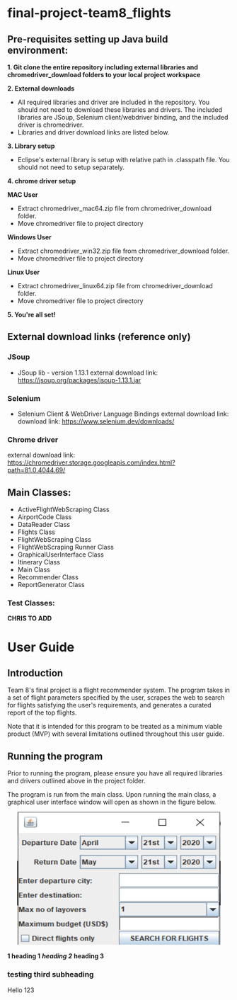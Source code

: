 # final-project-team8_flights

## Pre-requisites setting up Java build environment:
**1. Git clone the entire repository including external libraries and chromedriver_download folders to your local project workspace**

**2. External downloads**
* All required libraries and driver are included in the repository. You should not need to download these libraries and drivers. The included libraries are JSoup, Selenium client/webdriver binding, and the included driver is chromedriver.
* Libraries and driver download links are listed below.

**3. Library setup**
* Eclipse's external library is setup with relative path in .classpath file. You should not need to setup separately.

**4. chrome driver setup**

**MAC User**
* Extract chromedriver_mac64.zip file from chromedriver_download folder.
* Move chromedriver file to project directory

**Windows User**
* Extract chromedriver_win32.zip file from chromedriver_download folder.
* Move chromedriver file to project directory

**Linux User**
* Extract chromedriver_linux64.zip file from chromedriver_download folder.
* Move chromedriver file to project directory

**5. You're all set!**

## External download links (reference only)
### JSoup
* JSoup lib - version 1.13.1
external download link: https://jsoup.org/packages/jsoup-1.13.1.jar
### Selenium 
* Selenium Client & WebDriver Language Bindings
external download link: download link: https://www.selenium.dev/downloads/
### Chrome driver
external download link: https://chromedriver.storage.googleapis.com/index.html?path=81.0.4044.69/

## Main Classes:
* ActiveFlightWebScraping Class
* AirportCode Class
* DataReader Class
* Flights Class
* FlightWebScraping Class
* FlightWebScraping Runner Class
* GraphicalUserInterface Class
* Itinerary Class
* Main Class
* Recommender Class
* ReportGenerator Class

### Test Classes:
**CHRIS TO ADD**

# User Guide

## Introduction

Team 8's final project is a flight recommender system. The program takes in a set of flight parameters specified by the user, scrapes the web to search for flights satisfying the user's requirements, and generates a curated report of the top flights.

Note that it is intended for this program to be treated as a minimum viable product (MVP) with several limitations outlined throughout this user guide. 

## Running the program

Prior to running the program, please ensure you have all required libraries and drivers outlined above in the project folder. 

The program is run from the main class. Upon running the main class, a graphical user interface window will open as shown in the figure below.

<p align="center">
  <img width="460" height="300" src="https://github.com/UPenn-CIT599/final-project-team8_flights/blob/master/Capture0.PNG?raw=true">
</p>



**1 heading 1**
***heading 2***
****heading 3****

### testing third subheading
Hello 123
